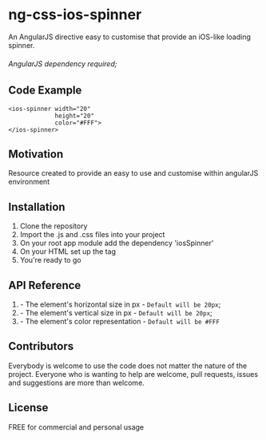 # ng-css-ios-spinner

An AngularJS directive easy to customise that provide an iOS-like loading spinner.

###### AngularJS dependency required;



## Code Example
```
<ios-spinner width="20"
             height="20"
             color="#FFF">
</ios-spinner>
```

## Motivation

Resource created to provide an easy to use and customise within angularJS environment

## Installation

1. Clone the repository
2. Import the .js and .css files into your project
3. On your root app module add the dependency 'iosSpinner'
4. On your HTML set up the <ios-spinner> tag
5. You're ready to go

## API Reference

1. <ios-spinner width="$number"> - The element's horizontal size in px - `Default will be 20px`;
2. <ios-spinner height="$number"> - The element's vertical size in px - `Default will be 20px`;
3. <ios-spinner color="$string"> - The element's color representation - `Default will be #FFF`


## Contributors

Everybody is welcome to use the code does not matter the nature of the project. Everyone who is wanting to help are welcome, pull requests, issues and suggestions are more than welcome.

## License

FREE for commercial and personal usage
